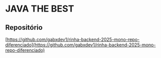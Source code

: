 # JAVA THE BEST

## Repositório
[https://github.com/gabxdev1/rinha-backend-2025-mono-repo-diferenciado](https://github.com/gabxdev1/rinha-backend-2025-mono-repo-diferenciado)